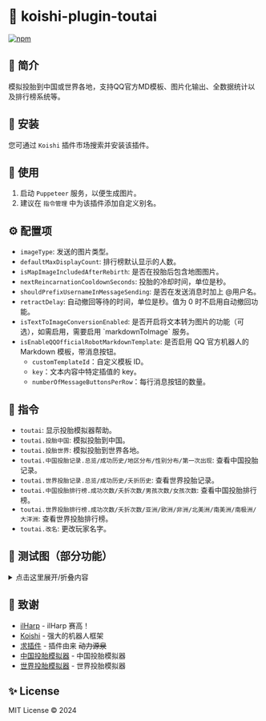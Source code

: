 # 🚀 koishi-plugin-toutai

[![npm](https://img.shields.io/npm/v/koishi-plugin-toutai?style=flat-square)](https://www.npmjs.com/package/koishi-plugin-toutai)

## 🎐 简介

模拟投胎到中国或世界各地，支持QQ官方MD模板、图片化输出、全数据统计以及排行榜系统等。

## 🎉 安装

您可通过 `Koishi` 插件市场搜索并安装该插件。

## 🌈 使用

1. 启动 `Puppeteer` 服务，以便生成图片。
2. 建议在 `指令管理` 中为该插件添加自定义别名。

## ⚙️ 配置项

- `imageType`: 发送的图片类型。
- `defaultMaxDisplayCount`: 排行榜默认显示的人数。
- `isMapImageIncludedAfterRebirth`: 是否在投胎后包含地图图片。
- `nextReincarnationCooldownSeconds`: 投胎的冷却时间，单位是秒。
- `shouldPrefixUsernameInMessageSending`: 是否在发送消息时加上 @用户名。
- `retractDelay`: 自动撤回等待的时间，单位是秒。值为 0 时不启用自动撤回功能。
- `isTextToImageConversionEnabled`: 是否开启将文本转为图片的功能（可选），如需启用，需要启用 \`markdownToImage\` 服务。
- `isEnableQQOfficialRobotMarkdownTemplate`: 是否启用 QQ 官方机器人的 Markdown 模板，带消息按钮。
  - `customTemplateId`：自定义模板 ID。
  - `key`：文本内容中特定插值的 key。
  - `numberOfMessageButtonsPerRow`：每行消息按钮的数量。

## 🌼 指令

- `toutai`: 显示投胎模拟器帮助。
- `toutai.投胎中国`: 模拟投胎到中国。
- `toutai.投胎世界`: 模拟投胎到世界各地。
- `toutai.中国投胎记录.总览/成功历史/地区分布/性别分布/第一次出现`: 查看中国投胎记录。
- `toutai.世界投胎记录.总览/成功历史/夭折历史`: 查看世界投胎记录。
- `toutai.中国投胎排行榜.成功次数/夭折次数/男孩次数/女孩次数`: 查看中国投胎排行榜。
- `toutai.世界投胎排行榜.成功次数/夭折次数/亚洲/欧洲/非洲/北美洲/南美洲/南极洲/大洋洲`: 查看世界投胎排行榜。
- `toutai.改名`: 更改玩家名字。

## 🌸 测试图（部分功能）
<details>
<summary>点击这里展开/折叠内容</summary>

### 投胎中国
![db0f4138bfd833c11fdd32f49ad98b32](https://github.com/araea/koishi-plugin-toutai/assets/120614554/d0d00886-cfb6-405c-87e0-b759053d0079)
### 投胎世界
![cfef361e06a5a296f0d8bb5ecc5b6dd4](https://github.com/araea/koishi-plugin-toutai/assets/120614554/f6af7b92-237e-4a14-a80b-3f2e9efe6b76)
### 性别分布
![46ea7c879a8fa3501e8fc9e4cb817fac](https://github.com/araea/koishi-plugin-toutai/assets/120614554/eace5521-f498-4e58-b4ef-01583b1c076b)
### 地区分布
![20bd046909b1e36ed9f0a837f5ed4e43](https://github.com/araea/koishi-plugin-toutai/assets/120614554/cef83aee-c322-473c-a5fd-574668cb9383)
### ...
</details>

## 🍧 致谢

* [ilHarp](https://forum.koishi.xyz/u/ilharp/summary) - ilHarp 赛高！
* [Koishi](https://koishi.chat/) - 强大的机器人框架
* [求插件](https://forum.koishi.xyz/t/topic/7415) - 插件由来 ~~动力源泉~~
* [中国投胎模拟器](https://toutai.cc/) - 中国投胎模拟器
* [世界投胎模拟器](https://uahh.site/reborn) - 世界投胎模拟器

## ✨ License

MIT License © 2024
